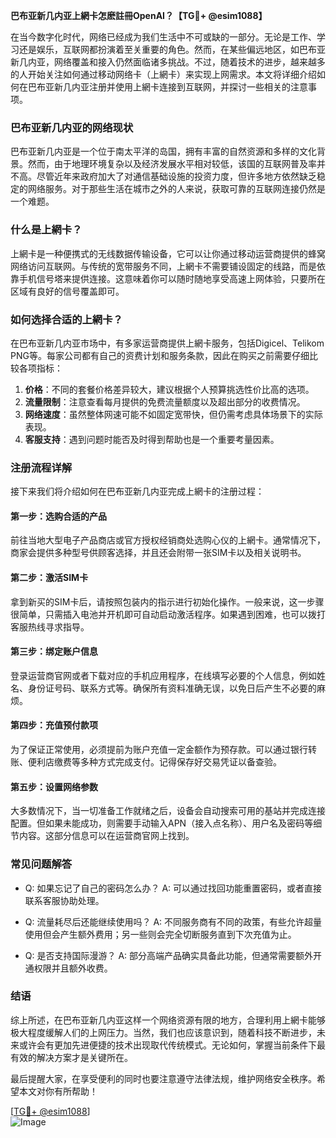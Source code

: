 **巴布亚新几内亚上網卡怎麽註冊OpenAI？【TG💪+ @esim1088】**

在当今数字化时代，网络已经成为我们生活中不可或缺的一部分。无论是工作、学习还是娱乐，互联网都扮演着至关重要的角色。然而，在某些偏远地区，如巴布亚新几内亚，网络覆盖和接入仍然面临诸多挑战。不过，随着技术的进步，越来越多的人开始关注如何通过移动网络卡（上網卡）来实现上网需求。本文将详细介绍如何在巴布亚新几内亚注册并使用上網卡连接到互联网，并探讨一些相关的注意事项。

### 巴布亚新几内亚的网络现状

巴布亚新几内亚是一个位于南太平洋的岛国，拥有丰富的自然资源和多样的文化背景。然而，由于地理环境复杂以及经济发展水平相对较低，该国的互联网普及率并不高。尽管近年来政府加大了对通信基础设施的投资力度，但许多地方依然缺乏稳定的网络服务。对于那些生活在城市之外的人来说，获取可靠的互联网连接仍然是一个难题。

### 什么是上網卡？

上網卡是一种便携式的无线数据传输设备，它可以让你通过移动运营商提供的蜂窝网络访问互联网。与传统的宽带服务不同，上網卡不需要铺设固定的线路，而是依靠手机信号塔来提供连接。这意味着你可以随时随地享受高速上网体验，只要所在区域有良好的信号覆盖即可。

### 如何选择合适的上網卡？

在巴布亚新几内亚市场中，有多家运营商提供上網卡服务，包括Digicel、Telikom PNG等。每家公司都有自己的资费计划和服务条款，因此在购买之前需要仔细比较各项指标：

1. **价格**：不同的套餐价格差异较大，建议根据个人预算挑选性价比高的选项。
2. **流量限制**：注意查看每月提供的免费流量额度以及超出部分的收费情况。
3. **网络速度**：虽然整体网速可能不如固定宽带快，但仍需考虑具体场景下的实际表现。
4. **客服支持**：遇到问题时能否及时得到帮助也是一个重要考量因素。

### 注册流程详解

接下来我们将介绍如何在巴布亚新几内亚完成上網卡的注册过程：

#### 第一步：选购合适的产品
前往当地大型电子产品商店或官方授权经销商处选购心仪的上網卡。通常情况下，商家会提供多种型号供顾客选择，并且还会附带一张SIM卡以及相关说明书。

#### 第二步：激活SIM卡
拿到新买的SIM卡后，请按照包装内的指示进行初始化操作。一般来说，这一步骤很简单，只需插入电池并开机即可自动启动激活程序。如果遇到困难，也可以拨打客服热线寻求指导。

#### 第三步：绑定账户信息
登录运营商官网或者下载对应的手机应用程序，在线填写必要的个人信息，例如姓名、身份证号码、联系方式等。确保所有资料准确无误，以免日后产生不必要的麻烦。

#### 第四步：充值预付款项
为了保证正常使用，必须提前为账户充值一定金额作为预存款。可以通过银行转账、便利店缴费等多种方式完成支付。记得保存好交易凭证以备查验。

#### 第五步：设置网络参数
大多数情况下，当一切准备工作就绪之后，设备会自动搜索可用的基站并完成连接配置。但如果未能成功，则需要手动输入APN（接入点名称）、用户名及密码等细节内容。这部分信息可以在运营商官网上找到。

### 常见问题解答

- Q: 如果忘记了自己的密码怎么办？
  A: 可以通过找回功能重置密码，或者直接联系客服协助处理。

- Q: 流量耗尽后还能继续使用吗？
  A: 不同服务商有不同的政策，有些允许超量使用但会产生额外费用；另一些则会完全切断服务直到下次充值为止。

- Q: 是否支持国际漫游？
  A: 部分高端产品确实具备此功能，但通常需要额外开通权限并且额外收费。

### 结语

综上所述，在巴布亚新几内亚这样一个网络资源有限的地方，合理利用上網卡能够极大程度缓解人们的上网压力。当然，我们也应该意识到，随着科技不断进步，未来或许会有更加先进便捷的技术出现取代传统模式。无论如何，掌握当前条件下最有效的解决方案才是关键所在。

最后提醒大家，在享受便利的同时也要注意遵守法律法规，维护网络安全秩序。希望本文对你有所帮助！

[[TG💪+ @esim1088](https://t.me/s/esim1088)]  
![Image](https://i.postimg.cc/4NQfJmqS/Snipaste-2025-05-13-00-14-12.png)